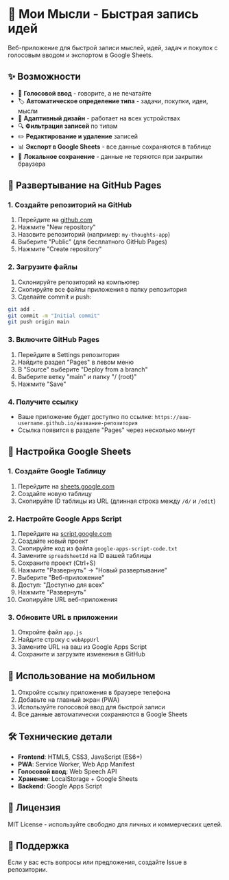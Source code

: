 # 💭 Мои Мысли - Быстрая запись идей

Веб-приложение для быстрой записи мыслей, идей, задач и покупок с голосовым вводом и экспортом в Google Sheets.

## ✨ Возможности

- 🎤 **Голосовой ввод** - говорите, а не печатайте
- 🏷️ **Автоматическое определение типа** - задачи, покупки, идеи, мысли
- 📱 **Адаптивный дизайн** - работает на всех устройствах
- 🔍 **Фильтрация записей** по типам
- ✏️ **Редактирование и удаление** записей
- 📊 **Экспорт в Google Sheets** - все данные сохраняются в таблице
- 💾 **Локальное сохранение** - данные не теряются при закрытии браузера

## 🚀 Развертывание на GitHub Pages

### 1. Создайте репозиторий на GitHub
1. Перейдите на [github.com](https://github.com)
2. Нажмите "New repository"
3. Назовите репозиторий (например: `my-thoughts-app`)
4. Выберите "Public" (для бесплатного GitHub Pages)
5. Нажмите "Create repository"

### 2. Загрузите файлы
1. Склонируйте репозиторий на компьютер
2. Скопируйте все файлы приложения в папку репозитория
3. Сделайте commit и push:
```bash
git add .
git commit -m "Initial commit"
git push origin main
```

### 3. Включите GitHub Pages
1. Перейдите в Settings репозитория
2. Найдите раздел "Pages" в левом меню
3. В "Source" выберите "Deploy from a branch"
4. Выберите ветку "main" и папку "/ (root)"
5. Нажмите "Save"

### 4. Получите ссылку
- Ваше приложение будет доступно по ссылке: `https://ваш-username.github.io/название-репозитория`
- Ссылка появится в разделе "Pages" через несколько минут

## 🔧 Настройка Google Sheets

### 1. Создайте Google Таблицу
1. Перейдите на [sheets.google.com](https://sheets.google.com)
2. Создайте новую таблицу
3. Скопируйте ID таблицы из URL (длинная строка между `/d/` и `/edit`)

### 2. Настройте Google Apps Script
1. Перейдите на [script.google.com](https://script.google.com)
2. Создайте новый проект
3. Скопируйте код из файла `google-apps-script-code.txt`
4. Замените `spreadsheetId` на ID вашей таблицы
5. Сохраните проект (Ctrl+S)
6. Нажмите "Развернуть" → "Новый развертывание"
7. Выберите "Веб-приложение"
8. Доступ: "Доступно для всех"
9. Нажмите "Развернуть"
10. Скопируйте URL веб-приложения

### 3. Обновите URL в приложении
1. Откройте файл `app.js`
2. Найдите строку с `webAppUrl`
3. Замените URL на ваш из Google Apps Script
4. Сохраните и загрузите изменения в GitHub

## 📱 Использование на мобильном

1. Откройте ссылку приложения в браузере телефона
2. Добавьте на главный экран (PWA)
3. Используйте голосовой ввод для быстрой записи
4. Все данные автоматически сохраняются в Google Sheets

## 🛠️ Технические детали

- **Frontend**: HTML5, CSS3, JavaScript (ES6+)
- **PWA**: Service Worker, Web App Manifest
- **Голосовой ввод**: Web Speech API
- **Хранение**: LocalStorage + Google Sheets
- **Backend**: Google Apps Script

## 📄 Лицензия

MIT License - используйте свободно для личных и коммерческих целей.

## 🤝 Поддержка

Если у вас есть вопросы или предложения, создайте Issue в репозитории.